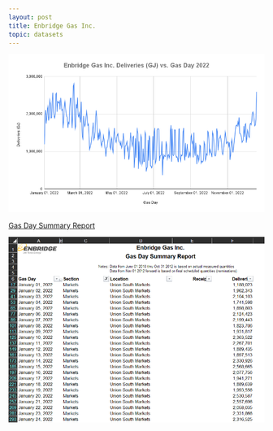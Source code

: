 ```yaml
---
layout: post
title: Enbridge Gas Inc.
topic: datasets
---
```


![Enbridge Gas Inc. Deliveries (GJ) vs. Gas Day 2022](/images/Enbridge/Enbridge_Gas_Inc_Deliveries_(GJ)_vs_Gas_Day.png)

[Gas Day Summary Report](https://www.enbridgegas.com/storage-transportation/operational-information/gas-day-summary)

![Gas Day Summary Report](/images/Enbridge/Gas_Day_Summary_Report_December_2022.png)